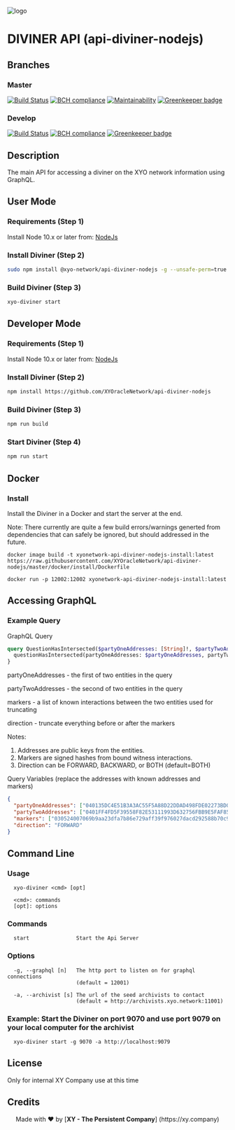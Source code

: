 [logo]: https://www.xy.company/img/home/logo_xy.png

![logo]

# DIVINER API (api-diviner-nodejs)

## Branches

### Master

[![Build Status](https://travis-ci.com/XYOracleNetwork/api-diviner-nodejs.svg?token=A85R2pDnngMDyWoqeLUG&branch=master)](https://travis-ci.com/XYOracleNetwork/api-diviner-nodejs)
[![BCH compliance](https://bettercodehub.com/edge/badge/XYOracleNetwork/api-diviner-nodejs?branch=master&token=3dd15a749bfd967c47acceb9e537294bc39579b5)](https://bettercodehub.com/results/XYOracleNetwork/api-diviner-nodejs)
[![Maintainability](https://api.codeclimate.com/v1/badges/f6bc63330b1d2422973b/maintainability)](https://codeclimate.com/github/XYOracleNetwork/api-diviner-nodejs/maintainability)
[![Greenkeeper badge](https://badges.greenkeeper.io/XYOracleNetwork/api-diviner-nodejs.svg)](https://greenkeeper.io/)

### Develop

[![Build Status](https://travis-ci.com/XYOracleNetwork/api-diviner-nodejs.svg?token=A85R2pDnngMDyWoqeLUG&branch=develop)](https://travis-ci.com/XYOracleNetwork/api-diviner-nodejs)
[![BCH compliance](https://bettercodehub.com/edge/badge/XYOracleNetwork/api-diviner-nodejs?branch=develop&token=3dd15a749bfd967c47acceb9e537294bc39579b5)](https://bettercodehub.com/results/XYOracleNetwork/api-diviner-nodejs)
[![Greenkeeper badge](https://badges.greenkeeper.io/XYOracleNetwork/api-diviner-nodejs.svg)](https://greenkeeper.io/)

## Description

The main API for accessing a diviner on the XYO network information using GraphQL.

## User Mode

### Requirements (Step 1)

Install Node 10.x or later from: [NodeJs](https://nodejs.org/en/download/current/)

### Install Diviner (Step 2)

```bash
sudo npm install @xyo-network/api-diviner-nodejs -g --unsafe-perm=true
```

### Build Diviner (Step 3)

```bash
xyo-diviner start
```

## Developer Mode

### Requirements (Step 1)

Install Node 10.x or later from: [NodeJs](https://nodejs.org/en/download/current/)

### Install Diviner (Step 2)

```bash
npm install https://github.com/XYOracleNetwork/api-diviner-nodejs
```

### Build Diviner (Step 3)

```bash
npm run build
```

### Start Diviner (Step 4)

```bash
npm run start
```

## Docker

### Install

Install the Diviner in a Docker and start the server at the end.

Note: There currently are quite a few build errors/warnings generted from dependencies that can safely be ignored, but should addressed in the future.

```none
docker image build -t xyonetwork-api-diviner-nodejs-install:latest https://raw.githubusercontent.com/XYOracleNetwork/api-diviner-nodejs/master/docker/install/Dockerfile
```

```none
docker run -p 12002:12002 xyonetwork-api-diviner-nodejs-install:latest
```

## Accessing GraphQL

### Example Query

GraphQL Query

```graphql
query QuestionHasIntersected($partyOneAddresses: [String]!, $partyTwoAddresses: [String]!, $markers: [String], $direction: Direction) {
  questionHasIntersected(partyOneAddresses: $partyOneAddresses, partyTwoAddresses: $partyTwoAddresses, markers: $markers, direction: $direction)
}
```

partyOneAddresses - the first of two entities in the query

partyTwoAddresses - the second of two entities in the query

markers - a list of known interactions between the two entities used for truncating

direction - truncate everything before or after the markers

Notes:

1. Addresses are public keys from the entities.
2. Markers are signed hashes from bound witness interactions.
3. Direction can be FORWARD, BACKWARD, or BOTH (default=BOTH)

Query Variables (replace the addresses with known addresses and markers)

```json
{
  "partyOneAddresses": ["040135DC4E51B3A3AC55F5A88D22DDAD498FDE02273BD0DF6FC63D5138EB8C128CF4268A6ED86A1DC433E0D3EFD24172CD1253EAFEFF71C9B6C133B7D759BFFE7E95"],
  "partyTwoAddresses": ["0401FF4FD5F39558F82E53111993D632756FBB9E5FAF85C0316DA8465F6B8B0F0BD1EC61D9C56EBBDF31C14F125964279F1996623995CCC1E30ACDF4A42E002620D4"],
  "markers": ["030524007069b9aa23dfa7b86e729aff39f976027dacd292588b70c93d9b53cfc15d"],
  "direction": "FORWARD"
}
```

## Command Line

### Usage

```none
  xyo-diviner <cmd> [opt]

  <cmd>: commands
  [opt]: options
```

### Commands

```none
  start               Start the Api Server
```

### Options

```none
  -g, --graphql [n]   The http port to listen on for graphql connections
                      (default = 12001)

  -a, --archivist [s] The url of the seed archivists to contact
                      (default = http://archivists.xyo.network:11001)
```

### Example: Start the Diviner on port 9070 and use port 9079 on your local computer for the archivist

```none
  xyo-diviner start -g 9070 -a http://localhost:9079
```

## License

Only for internal XY Company use at this time

## Credits

<p align="center">Made with  ❤️  by [<b>XY - The Persistent Company</b>] (https://xy.company)</p>
